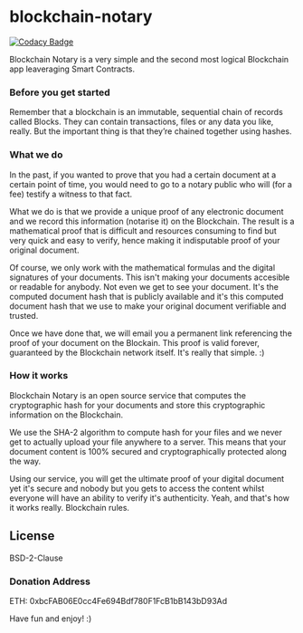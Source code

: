 # blockchain-notary
[![Codacy Badge](https://api.codacy.com/project/badge/Grade/59f718b75b1542efaee8c56ab8e32151)](https://www.codacy.com/app/jparicka/blockchain-notary?utm_source=github.com&amp;utm_medium=referral&amp;utm_content=jparicka/blockchain-notary&amp;utm_campaign=Badge_Grade)

Blockchain Notary is a very simple and the second most logical Blockchain app leaveraging Smart Contracts.

### Before you get started

Remember that a blockchain is an immutable, sequential chain of records called Blocks. They can contain transactions, files or any data you like, really. But the important thing is that they’re chained together using hashes.


### What we do

In the past, if you wanted to prove that you had a certain document at a certain point of time, you would need to go to a notary public who will (for a fee) testify a witness to that fact.

What we do is that we provide a unique proof of any electronic document and we record this information (notarise it) on the Blockchain. The result is a mathematical proof that is difficult and resources consuming to find but very quick and easy to verify, hence making it indisputable proof of your original document. 

Of course, we only work with the mathematical formulas and the digital signatures of your documents. This isn't making your documents accesible or readable for anybody. Not even we get to see your document.  It's the computed document hash that is publicly available and it's this computed document hash that we use to make your original document verifiable and trusted. 

Once we have done that, we will email you a permanent link referencing the proof of your document on the Blockain. This proof is valid forever, guaranteed by the Blockchain network itself.  It's really that simple. :)


### How it works

Blockchain Notary is an open source service that computes the cryptographic hash for your documents and store this cryptographic information on the Blockchain.

We use the SHA-2 algorithm to compute hash for your files and we never get to actually upload your file anywhere to a server. This means that your document content is 100% secured and cryptographically protected along the way.

Using our service, you will get the ultimate proof of your digital document yet it's secure and nobody but you gets to access the content whilst everyone will have an ability to verify it's authenticity. Yeah, and that's how it works really.  Blockchain rules.

License
----

BSD-2-Clause

### Donation Address

ETH: 0xbcFAB06E0cc4Fe694Bdf780F1FcB1bB143bD93Ad

Have fun and enjoy! :)
